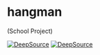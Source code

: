 # hangman
(School Project)

[![DeepSource](https://deepsource.io/gh/AIS05/hangman.svg/?label=active+issues&show_trend=true&token=qwGxxgomgdRM9l_5C-_o-IBD)](https://deepsource.io/gh/AIS05/hangman/?ref=repository-badge)
[![DeepSource](https://deepsource.io/gh/AIS05/hangman.svg/?label=resolved+issues&show_trend=true&token=qwGxxgomgdRM9l_5C-_o-IBD)](https://deepsource.io/gh/AIS05/hangman/?ref=repository-badge)
